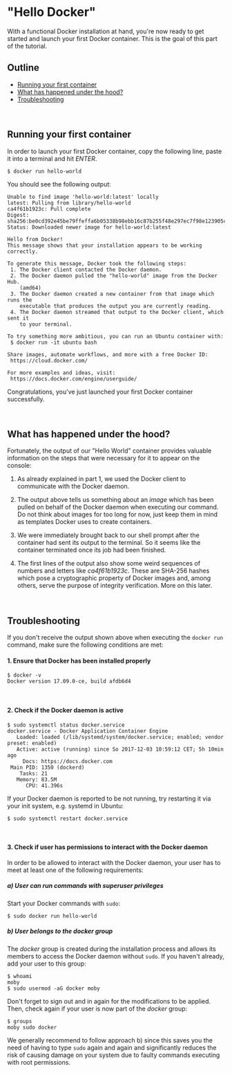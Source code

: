 # "Hello Docker"

With a functional Docker installation at hand, you're now ready to get started
and launch your first Docker container. This is the goal of this part of the tutorial.

## Outline

 - [Running your first container](#running-your-first-container)
 - [What has happened under the hood?](#what-has-happened-under-the-hood)
 - [Troubleshooting](#troubleshooting)

<br/>

## Running your first container

In order to launch your first Docker container, copy the following line, paste it into a terminal and hit _ENTER_.

```
$ docker run hello-world
```

You should see the following output:

```
Unable to find image 'hello-world:latest' locally
latest: Pulling from library/hello-world
ca4f61b1923c: Pull complete
Digest: sha256:be0cd392e45be79ffeffa6b05338b98ebb16c87b255f48e297ec7f98e123905c
Status: Downloaded newer image for hello-world:latest

Hello from Docker!
This message shows that your installation appears to be working correctly.

To generate this message, Docker took the following steps:
 1. The Docker client contacted the Docker daemon.
 2. The Docker daemon pulled the "hello-world" image from the Docker Hub.
    (amd64)
 3. The Docker daemon created a new container from that image which runs the
    executable that produces the output you are currently reading.
 4. The Docker daemon streamed that output to the Docker client, which sent it
    to your terminal.

To try something more ambitious, you can run an Ubuntu container with:
 $ docker run -it ubuntu bash

Share images, automate workflows, and more with a free Docker ID:
 https://cloud.docker.com/

For more examples and ideas, visit:
 https://docs.docker.com/engine/userguide/
```

Congratulations, you've just launched your first Docker container successfully.

<br/>

## What has happened under the hood?

Fortunately, the output of our "Hello World" container provides valuable information on the steps that were necessary for it to appear on the console:

 1. As already explained in part 1, we used the Docker client to communicate with the Docker daemon.

 2. The output above tells us something about an _image_ which has been pulled on behalf of the Docker daemon when executing our command. Do not think about images for too long for now, just keep them in mind as templates Docker uses to create containers.

 3. We were immediately brought back to our shell prompt after the container had sent its output to the terminal. So it seems like the container terminated once its job had been finished.  

 4. The first lines of the output also show some weird sequences of numbers and letters like _ca4f61b1923c_. These are SHA-256 hashes which pose a cryptographic property of Docker images and, among others, serve the purpose of integrity verification. More on this later.

<br/>

## Troubleshooting  

If you don't receive the output shown above when executing the `docker run` command, make sure the following conditions are met:

#### 1. Ensure that Docker has been installed properly

```
$ docker -v
Docker version 17.09.0-ce, build afdb6d4
```

<br/>

#### 2. Check if the Docker daemon is active

```
$ sudo systemctl status docker.service
docker.service - Docker Application Container Engine
   Loaded: loaded (/lib/systemd/system/docker.service; enabled; vendor preset: enabled)
   Active: active (running) since So 2017-12-03 10:59:12 CET; 5h 10min ago
     Docs: https://docs.docker.com
 Main PID: 1350 (dockerd)
    Tasks: 21
   Memory: 83.5M
      CPU: 41.396s
```

If your Docker daemon is reported to be not running, try restarting it via your init system, e.g. systemd in Ubuntu:

```
$ sudo systemctl restart docker.service
```

<br/>

#### 3. Check if user has permissions to interact with the Docker daemon

In order to be allowed to interact with the Docker daemon, your user has to meet at least one of the following requirements:

##### a) User can run commands with superuser privileges

Start your Docker commands with `sudo`:
```
$ sudo docker run hello-world
```

##### b) User belongs to the _docker_ group

The _docker_ group is created during the installation process and allows its members to access the Docker daemon without `sudo`. If you haven't already, add your user to this group:

```
$ whoami
moby
$ sudo usermod -aG docker moby
```
Don't forget to sign out and in again for the modifications to be applied. Then, check again if your user is now part of the _docker_ group:

```
$ groups
moby sudo docker
```  

We generally recommend to follow approach b) since this saves you the need of having to type `sudo` again and again and significantly reduces the risk of causing damage on your system due to faulty commands executing with root permissions.    

